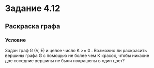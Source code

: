 # Задание 4.12
## Раскраска графа
### Условие
Задан граф G (V, E) и целое число K >= 0 . Возможно ли раскрасить вершины графа G
с помощью не более чем K красок, чтобы никакие две соседние вершины не были
покрашены в один цвет?
